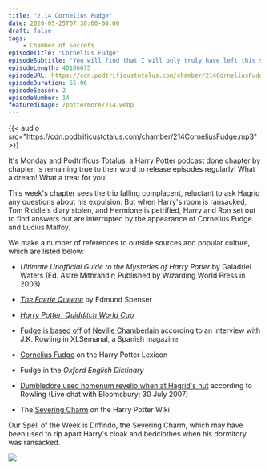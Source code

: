 ```yaml
---
title: "2.14 Cornelius Fudge"
date: 2020-05-25T07:30:00-04:00
draft: false
tags:
    - Chamber of Secrets
episodeTitle: "Cornelius Fudge"
episodeSubtitle: "You will find that I will only truly have left this school when none here are loyal to me. You will also find that help will always be given at Hogwarts to those who ask for it."
episodeLength: 40186675
episodeURL: https://cdn.podtrificustotalus.com/chamber/214CorneliusFudge.mp3
episodeDuration: 55:06
episodeSeason: 2
episodeNumber: 14
featuredImage: /pottermore/214.webp
---
```

{{< audio src="https://cdn.podtrificustotalus.com/chamber/214CorneliusFudge.mp3" >}}

It's Monday and Podtrificus Totalus, a Harry Potter podcast done chapter by chapter, is remaining true to their word to release episodes regularly! What a dream! What a treat for you!

This week's chapter sees the trio falling complacent, reluctant to ask Hagrid any questions about his expulsion. But when Harry's room is ransacked, Tom Riddle's diary stolen, and Hermione is petrified, Harry and Ron set out to find answers but are interrupted by the appearance of Cornelius Fudge and Lucius Malfoy.

We make a number of references to outside sources and popular culture, which are listed below:

- *Ultimate Unofficial Guide to the Mysteries of Harry Potter* by Galadriel Waters (Ed. Astre Mithrandir; Published by Wizarding World Press in 2003)

- [*The Faerie Queene*](https://www.gutenberg.org/files/15272/15272-h/15272-h.htm) by Edmund Spenser

- [*Harry Potter: Quidditch World Cup*](https://en.wikipedia.org/wiki/Harry_Potter:_Quidditch_World_Cup)

- [Fudge is based off of Neville Chamberlain](http://www.snitchseeker.com/harry-potter-news/j-k-rowling-talks-cornelius-fudge-in-new-interview-53897/) according to an interview with J.K. Rowling in XLSemanal, a Spanish magazine

- [Cornelius Fudge](https://www.hp-lexicon.org/character/fudge-family/cornelius-fudge/) on the Harry Potter Lexicon

- Fudge in the *Oxford English Dictinary*

- [Dumbledore used homenum revelio when at Hagrid's hut](http://www.accio-quote.org/articles/2007/0730-bloomsbury-chat.html) according to Rowling (Live chat with Bloomsbury; 30 July 2007)

- The [Severing Charm](https://harrypotter.fandom.com/wiki/Severing_Charm) on the Harry Potter Wiki

Our Spell of the Week is Diffindo, the Severing Charm, which may have been used to rip apart Harry's cloak and bedclothes when his dormitory was ransacked.

<img class="chapterArt" src="/chapter/214.webp" />